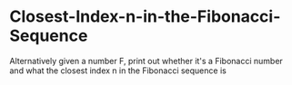 # Closest-Index-n-in-the-Fibonacci-Sequence
Alternatively given a number F, print out whether it's a Fibonacci number and what the closest index n in the  Fibonacci sequence is
